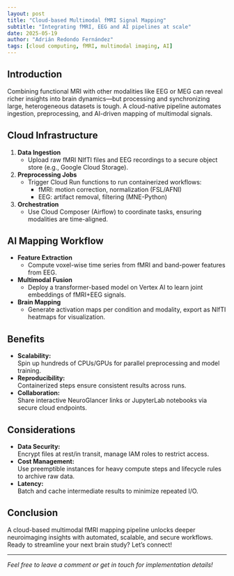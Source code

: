```yaml
---
layout: post
title: "Cloud-based Multimodal fMRI Signal Mapping"
subtitle: "Integrating fMRI, EEG and AI pipelines at scale"
date: 2025-05-19
author: "Adrián Redondo Fernández"
tags: [cloud computing, fMRI, multimodal imaging, AI]
---
```


## Introduction

Combining functional MRI with other modalities like EEG or MEG can reveal richer insights into brain dynamics—but processing and synchronizing large, heterogeneous datasets is tough. A cloud-native pipeline automates ingestion, preprocessing, and AI-driven mapping of multimodal signals.

## Cloud Infrastructure

1. **Data Ingestion**  
   - Upload raw fMRI NIfTI files and EEG recordings to a secure object store (e.g., Google Cloud Storage).  
2. **Preprocessing Jobs**  
   - Trigger Cloud Run functions to run containerized workflows:  
     - fMRI: motion correction, normalization (FSL/AFNI)  
     - EEG: artifact removal, filtering (MNE-Python)  
3. **Orchestration**  
   - Use Cloud Composer (Airflow) to coordinate tasks, ensuring modalities are time-aligned.

## AI Mapping Workflow

- **Feature Extraction**  
  - Compute voxel-wise time series from fMRI and band-power features from EEG.  
- **Multimodal Fusion**  
  - Deploy a transformer-based model on Vertex AI to learn joint embeddings of fMRI+EEG signals.  
- **Brain Mapping**  
  - Generate activation maps per condition and modality, export as NIfTI heatmaps for visualization.

## Benefits

- **Scalability:**  
  Spin up hundreds of CPUs/GPUs for parallel preprocessing and model training.  
- **Reproducibility:**  
  Containerized steps ensure consistent results across runs.  
- **Collaboration:**  
  Share interactive NeuroGlancer links or JupyterLab notebooks via secure cloud endpoints.

## Considerations

- **Data Security:**  
  Encrypt files at rest/in transit, manage IAM roles to restrict access.  
- **Cost Management:**  
  Use preemptible instances for heavy compute steps and lifecycle rules to archive raw data.  
- **Latency:**  
  Batch and cache intermediate results to minimize repeated I/O.

## Conclusion

A cloud-based multimodal fMRI mapping pipeline unlocks deeper neuroimaging insights with automated, scalable, and secure workflows. Ready to streamline your next brain study? Let’s connect!

---

*Feel free to leave a comment or get in touch for implementation details!*  

